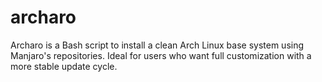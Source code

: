 # archaro
Archaro is a Bash script to install a clean Arch Linux base system using Manjaro's repositories. Ideal for users who want full customization with a more stable update cycle.

